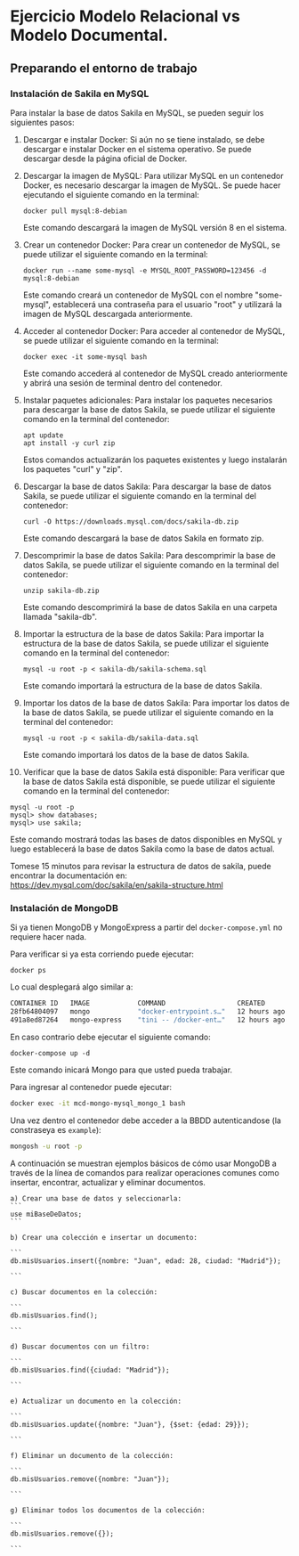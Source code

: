 # Ejercicio Modelo Relacional vs Modelo Documental.

## Preparando el entorno de trabajo

### Instalación de Sakila en MySQL

Para instalar la base de datos Sakila en MySQL, se pueden seguir los siguientes pasos:

1.  Descargar e instalar Docker: Si aún no se tiene instalado, se debe descargar e instalar Docker en el sistema operativo. Se puede descargar desde la página oficial de Docker.
    
2.  Descargar la imagen de MySQL: Para utilizar MySQL en un contenedor Docker, es necesario descargar la imagen de MySQL. Se puede hacer ejecutando el siguiente comando en la terminal:
    
    `docker pull mysql:8-debian`
    
    Este comando descargará la imagen de MySQL versión 8 en el sistema.
    
3.  Crear un contenedor Docker: Para crear un contenedor de MySQL, se puede utilizar el siguiente comando en la terminal:
    
    `docker run --name some-mysql -e MYSQL_ROOT_PASSWORD=123456 -d mysql:8-debian`
    
    Este comando creará un contenedor de MySQL con el nombre "some-mysql", establecerá una contraseña para el usuario "root" y utilizará la imagen de MySQL descargada anteriormente.
    
4.  Acceder al contenedor Docker: Para acceder al contenedor de MySQL, se puede utilizar el siguiente comando en la terminal:
    
    `docker exec -it some-mysql bash`
    
    Este comando accederá al contenedor de MySQL creado anteriormente y abrirá una sesión de terminal dentro del contenedor.
    
5.  Instalar paquetes adicionales: Para instalar los paquetes necesarios para descargar la base de datos Sakila, se puede utilizar el siguiente comando en la terminal del contenedor:
    
    ```shell
    apt update
    apt install -y curl zip
    
    ```
    
    Estos comandos actualizarán los paquetes existentes y luego instalarán los paquetes "curl" y "zip".
    
6.  Descargar la base de datos Sakila: Para descargar la base de datos Sakila, se puede utilizar el siguiente comando en la terminal del contenedor:
    
    `curl -O https://downloads.mysql.com/docs/sakila-db.zip`
    
    Este comando descargará la base de datos Sakila en formato zip.
    
7.  Descomprimir la base de datos Sakila: Para descomprimir la base de datos Sakila, se puede utilizar el siguiente comando en la terminal del contenedor:
    
    `unzip sakila-db.zip`
    
    Este comando descomprimirá la base de datos Sakila en una carpeta llamada "sakila-db".
    
8.  Importar la estructura de la base de datos Sakila: Para importar la estructura de la base de datos Sakila, se puede utilizar el siguiente comando en la terminal del contenedor:
    
    `mysql -u root -p < sakila-db/sakila-schema.sql`
    
    Este comando importará la estructura de la base de datos Sakila.
    
9.  Importar los datos de la base de datos Sakila: Para importar los datos de la base de datos Sakila, se puede utilizar el siguiente comando en la terminal del contenedor:
    
    `mysql -u root -p < sakila-db/sakila-data.sql`
    
    Este comando importará los datos de la base de datos Sakila.
    
10.  Verificar que la base de datos Sakila está disponible: Para verificar que la base de datos Sakila está disponible, se puede utilizar el siguiente comando en la terminal del contenedor:
    

```shell
mysql -u root -p
mysql> show databases;
mysql> use sakila;

```

Este comando mostrará todas las bases de datos disponibles en MySQL y luego establecerá la base de datos Sakila como la base de datos actual.

Tomese 15 minutos para revisar la estructura de datos de sakila, puede encontrar la documentación en: https://dev.mysql.com/doc/sakila/en/sakila-structure.html

### Instalación de MongoDB

Si ya tienen MongoDB y MongoExpress a partir del `docker-compose.yml` no requiere hacer nada. 

Para verificar si ya esta corriendo puede ejecutar:

`docker ps`

Lo cual desplegará algo similar a:
```bash
CONTAINER ID   IMAGE            COMMAND                  CREATED        STATUS          PORTS                                       NAMES
28fb64804097   mongo            "docker-entrypoint.s…"   12 hours ago   Up 16 minutes   27017/tcp                                   mcd-mongo-mysql_mongo_1
491a8ed87264   mongo-express    "tini -- /docker-ent…"   12 hours ago   Up 16 minutes   0.0.0.0:8081->8081/tcp, :::8081->8081/tcp   mcd-mongo-mysql_mongo-express_1

```

En caso contrario debe ejecutar el siguiente comando:

`docker-compose up -d`

Este comando inicará Mongo para que usted pueda trabajar.

Para ingresar al contenedor puede ejecutar:

```bash
docker exec -it mcd-mongo-mysql_mongo_1 bash
```

Una vez dentro el contenedor debe acceder a la BBDD autenticandose (la constraseya es `example`):

```bash
mongosh -u root -p 
```

A continuación se muestran ejemplos básicos de cómo usar MongoDB a través de la línea de comandos para realizar operaciones comunes como insertar, encontrar, actualizar y eliminar documentos.
    
    a) Crear una base de datos y seleccionarla:
    ```
    use miBaseDeDatos;
    ```
    
    b) Crear una colección e insertar un documento:
    
    ```
    db.misUsuarios.insert({nombre: "Juan", edad: 28, ciudad: "Madrid"});
    
    ```
    
    c) Buscar documentos en la colección:
    
    ```
    db.misUsuarios.find();
    
    ```
    
    d) Buscar documentos con un filtro:
    
    ```
    db.misUsuarios.find({ciudad: "Madrid"});
    
    ```
    
    e) Actualizar un documento en la colección:
    
    ```
    db.misUsuarios.update({nombre: "Juan"}, {$set: {edad: 29}});
    
    ```
    
    f) Eliminar un documento de la colección:
    
    ```
    db.misUsuarios.remove({nombre: "Juan"});
    
    ```
    
    g) Eliminar todos los documentos de la colección:
    
    ```
    db.misUsuarios.remove({});
    
    ```